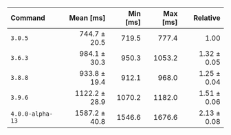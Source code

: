 | Command | Mean [ms] | Min [ms] | Max [ms] | Relative |
|:---|---:|---:|---:|---:|
| `3.0.5` | 744.7 ± 20.5 | 719.5 | 777.4 | 1.00 |
| `3.6.3` | 984.1 ± 30.3 | 950.3 | 1053.2 | 1.32 ± 0.05 |
| `3.8.8` | 933.8 ± 19.4 | 912.1 | 968.0 | 1.25 ± 0.04 |
| `3.9.6` | 1122.2 ± 28.9 | 1070.2 | 1182.0 | 1.51 ± 0.06 |
| `4.0.0-alpha-13` | 1587.2 ± 40.8 | 1546.6 | 1676.6 | 2.13 ± 0.08 |
